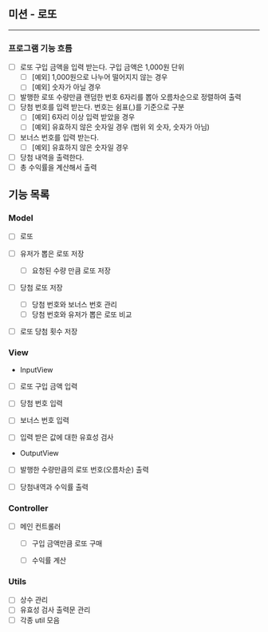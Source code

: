 ## 미션 - 로또
- - -
### 프로그램 기능 흐름
- [ ] 로또 구입 금액을 입력 받는다. 구입 금액은 1,000원 단위
  - [ ] [예외] 1,000원으로 나누어 떨어지지 않는 경우
  - [ ] [예외] 숫자가 아닐 경우
- [ ] 발행한 로또 수량만큼 랜덤한 번호 6자리를 뽑아 오름차순으로 정렬하여 출력
- [ ] 당첨 번호를 입력 받는다. 번호는 쉼표(,)를 기준으로 구분
  - [ ] [예외] 6자리 이상 입력 받았을 경우
  - [ ] [예외] 유효하지 않은 숫자일 경우 (범위 외 숫자, 숫자가 아님)
- [ ] 보너스 번호를 입력 받는다.
  - [ ] [예외] 유효하지 않은 숫자일 경우
- [ ] 당첨 내역을 출력한다.
- [ ] 총 수익률을 계산해서 출력
## 기능 목록 
### Model
- [ ] 로또
- [ ] 유저가 뽑은 로또 저장
  - [ ] 요청된 수량 만큼 로또 저장
- [ ] 당첨 로또 저장
  - [ ] 당첨 번호와 보너스 번호 관리
  - [ ] 당첨 번호와 유저가 뽑은 로또 비교
- [ ] 로또 당첨 횟수 저장


### View
- InputView
- [ ] 로또 구입 금액 입력
- [ ] 당첨 번호 입력
- [ ] 보너스 번호 입력
 - [ ] 입력 받은 값에 대한 유효성 검사 


- OutputView
- [ ] 발행한 수량만큼의 로또 번호(오름차순) 출력
- [ ] 당첨내역과 수익률 출력


### Controller
- [ ] 메인 컨트롤러
  - [ ] 구입 금액만큼 로또 구매
  - [ ] 수익률 계산


### Utils
- [ ] 상수 관리
- [ ] 유효성 검사 출력문 관리
- [ ] 각종 util 모음